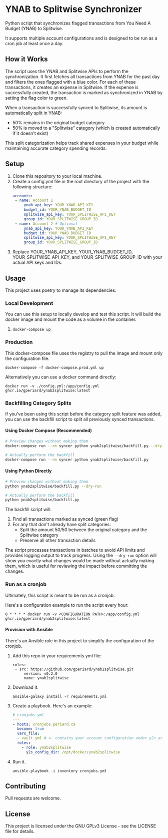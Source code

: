 # YNAB to Splitwise Synchronizer

Python script that synchronizes flagged transactions from You Need A Budget (YNAB) to Splitwise.

It supports multiple account configurations and is designed to be run as a cron job at least once a day.

## How it Works
The script uses the YNAB and Splitwise APIs to perform the synchronization. It first fetches all transactions from YNAB for the past day and filters the ones flagged with a blue color. For each of these transactions, it creates an expense in Splitwise. If the expense is successfully created, the transaction is marked as synchronized in YNAB by setting the flag color to green.

When a transaction is successfully synced to Splitwise, its amount is automatically split in YNAB:
- 50% remains in the original budget category
- 50% is moved to a "Splitwise" category (which is created automatically if it doesn't exist)

This split categorization helps track shared expenses in your budget while maintaining accurate category spending records.

## Setup

1. Clone this repository to your local machine.
2. Create a config.yml file in the root directory of the project with the following structure:
   ```yaml
   accounts:
    - name: Account 1
        ynab_api_key: YOUR_YNAB_API_KEY
        budget_id: YOUR_YNAB_BUDGET_ID
        splitwise_api_key: YOUR_SPLITWISE_API_KEY
        group_id: YOUR_SPLITWISE_GROUP_ID
    - name: Account 2 # Optional
        ynab_api_key: YOUR_YNAB_API_KEY
        budget_id: YOUR_YNAB_BUDGET_ID
        splitwise_api_key: YOUR_SPLITWISE_API_KEY
        group_id: YOUR_SPLITWISE_GROUP_ID
   ```
3. Replace YOUR_YNAB_API_KEY, YOUR_YNAB_BUDGET_ID, YOUR_SPLITWISE_API_KEY, and YOUR_SPLITWISE_GROUP_ID with your actual API keys and IDs.


## Usage
This project uses poetry to manage its dependencies.

### Local Development
You can use this setup to locally develop and test this script.
It will build the docker image and mount the code as a volume in the container.

1. `docker-compose up`

### Production
This docker-compose file uses the registry to pull the image and mount only the configuration file.

```
docker-compose -f docker-compose.prod.yml up
```

Alternatively you can use a docker command directly:

```
docker run -v ./config.yml:/app/config.yml ghcr.io/gperiard/ynab2splitwise:latest
```

### Backfilling Category Splits
If you've been using this script before the category split feature was added, you can use the backfill script to split all previously synced transactions.

#### Using Docker Compose (Recommended)
```bash
# Preview changes without making them
docker-compose run --rm syncer python ynab2splitwise/backfill.py --dry-run

# Actually perform the backfill
docker-compose run --rm syncer python ynab2splitwise/backfill.py
```

#### Using Python Directly
```bash
# Preview changes without making them
python ynab2splitwise/backfill.py --dry-run

# Actually perform the backfill
python ynab2splitwise/backfill.py
```

The backfill script will:
1. Find all transactions marked as synced (green flag)
2. For any that don't already have split categories:
   - Split the amount 50/50 between the original category and the Splitwise category
   - Preserve all other transaction details

The script processes transactions in batches to avoid API limits and provides logging output to track progress. Using the `--dry-run` option will show you exactly what changes would be made without actually making them, which is useful for reviewing the impact before committing the changes.

### Run as a cronjob
Ultimately, this script is meant to be run as a cronjob.

Here's a configuration example to run the script every hour:
```
0 * * * * docker run -v <CONFIGURATION PATH>:/app/config.yml ghcr.io/gperiard/ynab2splitwise:latest
```

#### Provision with Ansible
There's an Ansible role in this project to simplify the configuration of the cronjob.

1. Add this repo in your requirements.yml file:
   ```
   roles:
    - src: https://github.com/gperiard/ynab2splitwise.git
        version: v0.2.0
        name: ynab2splitwise
   ```
2. Download it.
   ```
   ansible-galaxy install -r requirements.yml
   ```
3. Create a playbook. Here's an example:
   ```yaml
   # cronjobs.yml
   ---
   - hosts: cronjobs.periard.ca
     become: true
     vars_file:
     - vault.yml # <- contains your account configuration under y2s_accounts_configuration
     roles:
       - role: ynab2splitwise
         y2s_config_dir: /opt/docker/ynab2splitwise
   ```
4. Run it.
   ```
   ansible-playbook -i inventory cronjobs.yml
   ```

## Contributing
Pull requests are welcome.

## License
This project is licensed under the  GNU GPLv3 License - see the LICENSE file for details.
